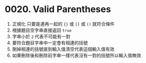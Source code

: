 # 0020. Valid Parentheses

1. 正規化 只要是連再一起的 `{}` 或 `[]` 或 `()` 就符合條件
2. 根據題目空字串直接返回 `true`
3. 字串小於 `2` 代表不可能有一對
4. 要符合題目字串中一定會有相連的括號
5. 刪掉相連的括號直到輸入值清空代表這個輸入值有效
6. 如果刪除後和刪除前字串一樣代表沒有一對的括號所以輸入值無效
